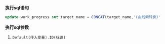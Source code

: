 <p class="panel-title"><b>执行sql语句</b></p>

```sql
update work_progress set target_name = CONCAT(target_name,'(由线索转换)'),target_type='DEAL' where target_id = ?
```

<p class="panel-title"><b>执行sql参数</b></p>

1. `Default(传入变量).ID(标识)`

